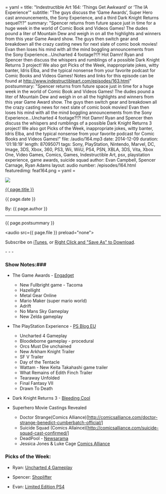 = yaml =
title: "Indestructible Art 164: ‘Things Get Awkward’ or ‘The IA Experience'"
subtitle: "The guys discuss the ‘Game Awards’, Super Hero cast announcements, the Sony Experience, and a third Dark Knight Returns sequel?!?"
summary: "Spencer returns from future space just in time for a huge week in the world of Comic Book and Videos Games! The dudes pound a liter of Mountain Dew and weigh in on all the highlights and winners from this year Game Award show.  The guys then switch gear and breakdown all the crazy casting news for next slate of comic book movies! Evan then loses his mind with all the mind boggling announcements from the Sony Experience...Uncharted 4 footage?!?! Hot Damn! Ryan and Spencer then discuss the whispers and rumblings of a possible Dark Knight Returns 3 project!  We also got Picks of the Week, inappropriate jokes, witty banter, Idris Elba, and the typical nonsense from your favorite podcast for Comic Books and Videos Games! Notes and links for this episode can be found at http://www.indestructibleart.com/episodes/163.html"
postsummary: "Spencer returns from future space just in time for a huge week in the world of Comic Book and Videos Games! The dudes pound a liter of Mountain Dew and weigh in on all the highlights and winners from this year Game Award show.  The guys then switch gear and breakdown all the crazy casting news for next slate of comic book movies! Evan then loses his mind with all the mind boggling announcements from the Sony Experience...Uncharted 4 footage?!?! Hot Damn! Ryan and Spencer then discuss the whispers and rumblings of a possible Dark Knight Returns 3 project!  We also got Picks of the Week, inappropriate jokes, witty banter, Idris Elba, and the typical nonsense from your favorite podcast for Comic Books and Videos Games!"
file: /audio/164.mp3
date: 2014-12-09
duration: '01:18:19'
length: 87095071
tags: Sony, PlayStation, Nintendo, Marvel, DC, Image, 3DS, Xbox, 360, PS3, Wii, WiiU, PS4, PSN, XBLA, 3DS, Vita, Xbox One, Video Games, Comics, Games, Indestructible Art, psx, playstation experience, game awards, suicide squad
author: Evan Campbell, Spencer Carnage, Ryan Adams
layout: audio
number: /episodes/164.html
featuredimg: feat164.png
= yaml =

<img src='/images/featured/{{ page.featuredimg }}' class='articlesImgCenter group'>

<a href="{{ page.url }}" class='postTitleLink'><p class='postTitle'>{{ page.title }}</p></a>
<p class='postPublished'>{{ page.date }}</p>
<p class='postAuthor'>By: {{ page.author }}</p>
<hr>

<p class='podcastSummary'>{{ page.postsummary }}</p>

<audio src={{ page.file }} preload="none"></audio>
<p class='subLinks'>Subscribe on <a href='http://bit.ly/iapodcast'>iTunes</a>, or <a href={{ page.file }}>Right Click and "Save As" to Download</a>.</p>
- - -

### Show Notes:###
* The Game Awards - [Engadget](http://www.engadget.com/2014/12/06/the-game-awards-trailers/)
    * New Fullbright game - Tacoma
    * Hazellight
    * Metal Gear Online
    * Mario Maker (super mario world)
    * Adrift
    * No Mans Sky Gameplay
    * New Zelda gameplay

* The PlayStation Experience - [PS Blog EU](http://blog.eu.playstation.com/2014/12/06/announcements-playstation-experience/)
    * Uncharted 4 Gameplay
    * Bloodeborne gameplay - procedural
    * Orcs Must Die unchained
    * New Arkham Knight Trailer
    * SF V Trailer
    * Day of the Tentacle
    * Wattam - New Keita Takahashi game trailer
    * What Remains of Edith Finch Trailer
    * Tearaway Unfolded
    * Final Fantasy VII
    * Drawn To Death

* Dark Knight Returns 3 - [Bleeding Cool](http://www.bleedingcool.com/2014/12/frank-miller-and-scott-snyder-to-write-dark-knight-3/)

* Superhero Movie Castings Revealed
    * Doctor Strange(Comics Alliance)[http://comicsalliance.com/doctor-strange-benedict-cumberbatch-official/]
    * Suicide Squad (Comics Allaince)[http://comicsalliance.com/suicide-squad-cast-confirmed/]
    * DeadPool - [Newsarama](http://www.newsarama.com/22899-reports-marvel-casts-the-defenders-jessica-jones-ryan-reynolds-returns-as-deadpool.html)
    * Jessica Jones & Luke Cage [Comics Alliance](http://comicsalliance.com/marvel-jessica-jones-netflix-krysten-ritter-luke-cage-mike-colter/)

### Picks of the Week: ###

* Ryan: [Uncharted 4 Gameplay](https://www.youtube.com/watch?v=Ow2cL-pp6p8)

* Spencer: [Shoplifter](http://www.randomhouse.com/book/237054/shoplifter-by-michael-cho)

* Evan: [Limited Edition PS4](http://www.cnet.com/news/20th-anniversary-ps4-nabs-20k-on-ebay/)
